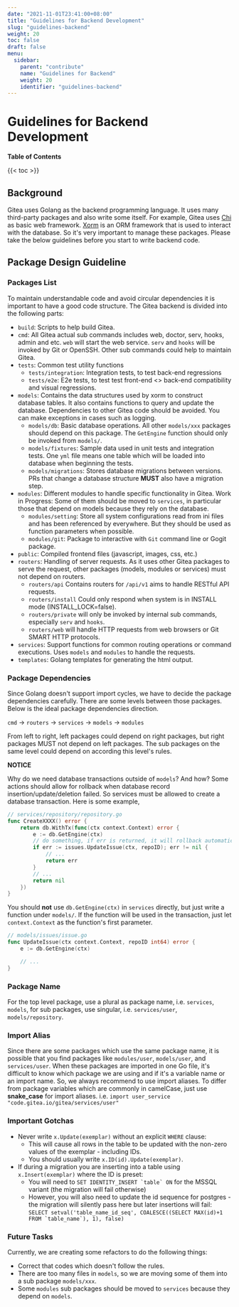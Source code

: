 ```yaml
---
date: "2021-11-01T23:41:00+08:00"
title: "Guidelines for Backend Development"
slug: "guidelines-backend"
weight: 20
toc: false
draft: false
menu:
  sidebar:
    parent: "contribute"
    name: "Guidelines for Backend"
    weight: 20
    identifier: "guidelines-backend"
---
```


# Guidelines for Backend Development

**Table of Contents**

{{< toc >}}

## Background

Gitea uses Golang as the backend programming language. It uses many third-party packages and also write some itself.
For example, Gitea uses [Chi](https://github.com/go-chi/chi) as basic web framework. [Xorm](https://xorm.io) is an ORM framework that is used to interact with the database.
So it's very important to manage these packages. Please take the below guidelines before you start to write backend code.

## Package Design Guideline

### Packages List

To maintain understandable code and avoid circular dependencies it is important to have a good code structure. The Gitea backend is divided into the following parts:

- `build`: Scripts to help build Gitea.
- `cmd`: All Gitea actual sub commands includes web, doctor, serv, hooks, admin and etc. `web` will start the web service. `serv` and `hooks` will be invoked by Git or OpenSSH. Other sub commands could help to maintain Gitea.
- `tests`: Common test utility functions
  - `tests/integration`: Integration tests, to test back-end regressions
  - `tests/e2e`: E2e tests, to test test front-end <> back-end compatibility and visual regressions.
- `models`: Contains the data structures used by xorm to construct database tables. It also contains functions to query and update the database. Dependencies to other Gitea code should be avoided. You can make exceptions in cases such as logging.
  - `models/db`: Basic database operations. All other `models/xxx` packages should depend on this package. The `GetEngine` function should only be invoked from `models/`.
  - `models/fixtures`: Sample data used in unit tests and integration tests. One `yml` file means one table which will be loaded into database when beginning the tests.
  - `models/migrations`: Stores database migrations between versions. PRs that change a database structure **MUST** also have a migration step.
- `modules`: Different modules to handle specific functionality in Gitea. Work in Progress: Some of them should be moved to `services`, in particular those that depend on models because they rely on the database.
  - `modules/setting`: Store all system configurations read from ini files and has been referenced by everywhere. But they should be used as function parameters when possible.
  - `modules/git`: Package to interactive with `Git` command line or Gogit package.
- `public`: Compiled frontend files (javascript, images, css, etc.)
- `routers`: Handling of server requests. As it uses other Gitea packages to serve the request, other packages (models, modules or services) must not depend on routers.
  - `routers/api` Contains routers for `/api/v1` aims to handle RESTful API requests.
  - `routers/install` Could only respond when system is in INSTALL mode (INSTALL_LOCK=false).
  - `routers/private` will only be invoked by internal sub commands, especially `serv` and `hooks`.
  - `routers/web` will handle HTTP requests from web browsers or Git SMART HTTP protocols.
- `services`: Support functions for common routing operations or command executions. Uses `models` and `modules` to handle the requests.
- `templates`: Golang templates for generating the html output.

### Package Dependencies

Since Golang doesn't support import cycles, we have to decide the package dependencies carefully. There are some levels between those packages. Below is the ideal package dependencies direction.

`cmd` -> `routers` -> `services` -> `models` -> `modules`

From left to right, left packages could depend on right packages, but right packages MUST not depend on left packages. The sub packages on the same level could depend on according this level's rules.

**NOTICE**

Why do we need database transactions outside of `models`? And how?
Some actions should allow for rollback when database record insertion/update/deletion failed.
So services must be allowed to create a database transaction. Here is some example,

```go
// services/repository/repository.go
func CreateXXXX() error {
    return db.WithTx(func(ctx context.Context) error {
        e := db.GetEngine(ctx)
        // do something, if err is returned, it will rollback automatically
        if err := issues.UpdateIssue(ctx, repoID); err != nil {
            // ...
            return err
        }
        // ...
        return nil
    })
}
```

You should **not** use `db.GetEngine(ctx)` in `services` directly, but just write a function under `models/`.
If the function will be used in the transaction, just let `context.Context` as the function's first parameter.

```go
// models/issues/issue.go
func UpdateIssue(ctx context.Context, repoID int64) error {
    e := db.GetEngine(ctx)

    // ...
}
```

### Package Name

For the top level package, use a plural as package name, i.e. `services`, `models`, for sub packages, use singular,
i.e. `services/user`, `models/repository`.

### Import Alias

Since there are some packages which use the same package name, it is possible that you find packages like `modules/user`, `models/user`, and `services/user`. When these packages are imported in one Go file, it's difficult to know which package we are using and if it's a variable name or an import name. So, we always recommend to use import aliases. To differ from package variables which are commonly in camelCase, just use **snake_case** for import aliases.
i.e. `import user_service "code.gitea.io/gitea/services/user"`

### Important Gotchas

- Never write `x.Update(exemplar)` without an explicit `WHERE` clause:
  - This will cause all rows in the table to be updated with the non-zero values of the exemplar - including IDs.
  - You should usually write `x.ID(id).Update(exemplar)`.
- If during a migration you are inserting into a table using `x.Insert(exemplar)` where the ID is preset:
  - You will need to ``SET IDENTITY_INSERT `table` ON`` for the MSSQL variant (the migration will fail otherwise)
  - However, you will also need to update the id sequence for postgres - the migration will silently pass here but later insertions will fail:
    ``SELECT setval('table_name_id_seq', COALESCE((SELECT MAX(id)+1 FROM `table_name`), 1), false)``

### Future Tasks

Currently, we are creating some refactors to do the following things:

- Correct that codes which doesn't follow the rules.
- There are too many files in `models`, so we are moving some of them into a sub package `models/xxx`.
- Some `modules` sub packages should be moved to `services` because they depend on `models`.
